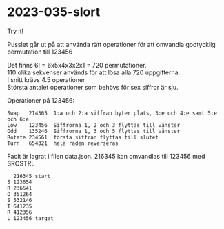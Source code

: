 # 2023-035-slort

[Try it!](https://christernilsson.github.io/2023-035-slort)

Pusslet går ut på att använda rätt operationer för att omvandla godtycklig permutation till 123456

Det finns 6! = 6x5x4x3x2x1 = 720 permutationer.  
110 olika sekvenser används för att lösa alla 720 uppgifterna.  
I snitt krävs 4.5 operationer  
Största antalet operationer som behövs för sex siffror är sju.

Operationer på 123456:
```
Swap   214365  1:a och 2:a siffran byter plats, 3:e och 4:e samt 5:e och 6:e
Low    123456  Siffrorna 1, 2 och 3 flyttas till vänster
Odd    135246  Siffrorna 1, 3 och 5 flyttas till vänster
Rotate 234561  första siffran flyttas till slutet
Turn   654321  hela raden reverseras
```

Facit är lagrat i filen data.json.
216345 kan omvandlas till 123456 med SROSTRL
```
  216345 start
S 123654
R 236541
O 351264
S 532146
T 641235
R 412356
L 123456 target
```
